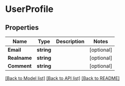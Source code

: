 # UserProfile

## Properties

Name | Type | Description | Notes
------------ | ------------- | ------------- | -------------
**Email** | **string** |  | [optional] 
**Realname** | **string** |  | [optional] 
**Comment** | **string** |  | [optional] 

[[Back to Model list]](../README.md#documentation-for-models) [[Back to API list]](../README.md#documentation-for-api-endpoints) [[Back to README]](../README.md)


